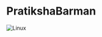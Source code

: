 # PratikshaBarman
![Linux](https://img.shields.io/badge/Linux-3DDC84?style=for-the-badge&logo=linux&logoColor=white)

